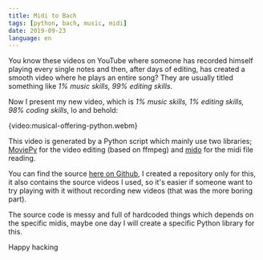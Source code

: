 ```yaml
---
title: Midi to Bach
tags: [python, bach, music, midi]
date: 2019-09-23
language: en
---
```


You know these videos on YouTube where someone has recorded himself
playing every single notes and then, after days of editing, has
created a smooth video where he plays an entire song? They are usually
titled something like *1% music skills, 99% editing skills*.

Now I present my new video, which is *1% music skills, 1% editing
skills, 98% coding skills*, lo and behold:

{video:musical-offering-python.webm}

This video is generated by a Python script which mainly use two
libraries; [MoviePy](https://github.com/Zulko/moviepy/) for the video editing (based on ffmpeg) and [mido](https://github.com/mido/mido)
for the midi file reading.

You can find the source [here on Github](https://github.com/andrea96/midiToVideo), I created a repository only
for this, it also contains the source videos I used, so it's easier if
someone want to try playing with it without recording new videos (that
was the more boring part).

The source code is messy and full of hardcoded things which depends on
the specific midis, maybe one day I will create a specific Python
library for this.

Happy hacking
